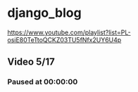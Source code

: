 # django_blog

https://www.youtube.com/playlist?list=PL-osiE80TeTtoQCKZ03TU5fNfx2UY6U4p

## Video 5/17

### Paused at 00:00:00
